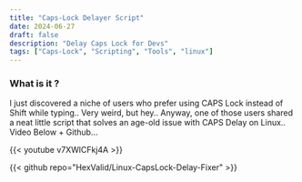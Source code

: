 ```yaml
---
title: "Caps-Lock Delayer Script"
date: 2024-06-27
draft: false
description: "Delay Caps Lock for Devs"
tags: ["Caps-Lock", "Scripting", "Tools", "linux"]
---
```

### What is it ?

I just discovered a niche of users who prefer using CAPS Lock instead of Shift while typing.. Very weird, but hey.. Anyway, one of those users shared a neat little script that solves an age-old issue with CAPS Delay on Linux.. Video Below + Github...

{{< youtube v7XWlCFkj4A >}}

{{< github repo="HexValid/Linux-CapsLock-Delay-Fixer" >}}
